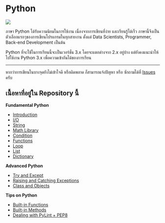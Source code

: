 # Python
![](https://www.python.org/static/community_logos/python-logo-master-v3-TM.png)

ภาษา Python ได้รับความนิยมในการใช้งาน เนื่องจากการเขียนที่ง่าย และเรียนรู้ได้เร็ว ภาษานี้จึงเป็นตัวเลือกแรกๆของการเขียนโปรแกรมในทุกสายงาน ตั้งแต่ Data Scientists, Programmer, Back-end Development เป็นต้น

Python ที่จะใช้ในการเรียนนี้จะเป็นเวอร์ชั่น 3.x โดยจะแตกต่างจาก 2.x อยู่บ้าง แต่ยังคงแนะนำให้ไปใช้งาน Python 3.x เพื่อความเข้ากันได้ของการเรียน

---

หากว่าการเขียนในบางจุดยังไม่เข้าใจดี หรือผิดพลาด ก็สามารถแจ้งปัญหา หรือ ซักถามได้ที่ [Issues]() ครับ

## เนื้อหาที่อยู่ใน Repository นี้
**Fundamental Python**
* [Introduction](Python/Introduction/)
* [I/O](Python/IO/)
* [String](Python/String/)
* [Math Library](Python/MathLibrary/)
* [Condition](Python/Condition/)
* [Functions](Python/Function/)
* [Loop](Python/Loop/)
* [List](Python/List/)
* [Dictionary](Python/Dictionary/)

**Advanced Python**
* [Try and Except](Python/TryAndExcept/)
* [Raising and Catching Exceptions](Python/Exception)
* [Class and Objects](Python/OOP)

**Tips on Python**
* [Built-in Functions](Python/BuildInFunctions/)
* [Built-in Methods](Python/BuildInMethod/)
* [Dealing with PyLint + PEP8](Python/PyLint)